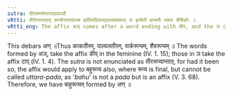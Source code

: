 ```yaml
---
sutra: तीररूप्योत्तरपदादञ्ञौ
vRtti: तीरोत्तरपदाद् रूप्योत्तरपदाच्च प्रातिपदिकाद्यथासंख्यमञ् ञ इत्येतौ प्रत्ययौ भवतः शैषिकोः ॥
vRtti_eng: The affix अञ् comes after a word ending with तीर, and the ञ comes after a word ending with रूप्य; in the remaining senses.
---
```

This debars अण् ॥Thus काकतीरम्, पाल्वलतीरम्, वार्करूप्यम्, शैवरूप्यम् ॥ The words formed by अञ्, take the affix ङीप् in the feminine (IV. 1. 15); those in ञ take the affix टाप् (IV. 1. 4). The _sutra_ is not enunciated as तीररूप्यान्तात्, for had it been so, the affix would apply to बहुरूप्य also, where रूप्य is final, but cannot be called _uttara_-_pada_, as '_bahu_' is not a _pada_ but is an affix (V. 3. 68). Therefore, we have बाहुरूप्यम् formed by अण् ॥
